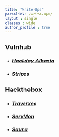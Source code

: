 ```yaml
---
title: "Write-Ups"
permalink: /write-ups/
layout : single
classes : wide
author_profile : true
---
```


## Vulnhub

- ### *[Hackday-Albania](https://pi0x73.github.io/Vulnhub-HackDay-Albania/)*
- ### *[Stripes](https://pi0x73.github.io/Stripe-Vulnhub/)*

## Hackthebox

- ### *[Traverxec](https://pi0x73.github.io/TRAVERXEC-HTB/)*
- ### *[ServMon](https://pi0x73.github.io/ServMon-HackTheBox/)*
- ### *[Sauna](https://pi0x73.github.io/Sauna-HackTheBox/)*
